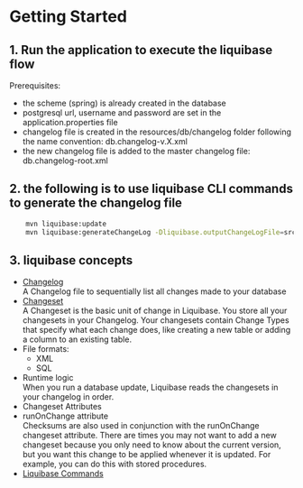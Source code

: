 # Getting Started
## 1. Run the application to execute the liquibase flow
Prerequisites:
- the scheme (spring) is already created in the database
- postgresql url, username and password are set in the application.properties file
- changelog file is created in the resources/db/changelog folder following the name convention: db.changelog-v.X.xml
- the new changelog file is added to the master changelog file: db.changelog-root.xml


## 2. the following is to use liquibase CLI commands to generate the changelog file
```bash
    mvn liquibase:update
    mvn liquibase:generateChangeLog -Dliquibase.outputChangeLogFile=src/main/resources/db/changelog/generatedChangeLog.sql
```

## 3. liquibase concepts
- [Changelog](https://docs.liquibase.com/concepts/changelogs/home.html)  
  A Changelog file to sequentially list all changes made to your database  
- [Changeset](https://docs.liquibase.com/concepts/changelogs/changeset.html)  
  A Changeset is the basic unit of change in Liquibase. You store all your changesets in your Changelog. Your changesets contain Change Types that specify what each change does, like creating a new table or adding a column to an existing table.
- File formats:  
  - XML  
  - SQL 
- Runtime logic    
  When you run a database update, Liquibase reads the changesets in your changelog in order.
- Changeset Attributes
- runOnChange attribute  
  Checksums are also used in conjunction with the runOnChange changeset attribute. There are times you may not want to add a new changeset because you only need to know about the current version, but you want this change to be applied whenever it is updated. For example, you can do this with stored procedures.
- [Liquibase Commands](https://docs.liquibase.com/commands/home.html)  


